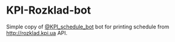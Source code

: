 # KPI-Rozklad-bot

Simple copy of [@KPI_schedule_bot](https://t.me/KPI_schedule_bot) bot for printing schedule from http://rozklad.kpi.ua API.
